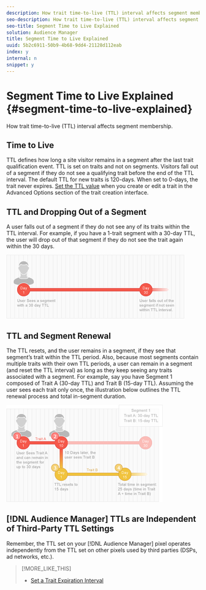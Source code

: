 ```yaml
---
description: How trait time-to-live (TTL) interval affects segment membership.
seo-description: How trait time-to-live (TTL) interval affects segment membership.
seo-title: Segment Time to Live Explained
solution: Audience Manager
title: Segment Time to Live Explained
uuid: 5b2c6911-50b9-4b68-9dd4-21128d112eab
index: y
internal: n
snippet: y
---
```


# Segment Time to Live Explained {#segment-time-to-live-explained}

How trait time-to-live (TTL) interval affects segment membership.

<!-- 

segment-ttl-explained.xml

 -->

## Time to Live

TTL defines how long a site visitor remains in a segment after the last trait qualification event. TTL is set on traits and not on segments. Visitors fall out of a segment if they do not see a qualifying trait before the end of the TTL interval. The default TTL for new traits is 120-days. When set to 0-days, the trait never expires. [Set the TTL value](../../c-features/traits/create-onboarded-rule-based-traits.md#task_F17639E26C2744A0942461FCCD4D4DC7) when you create or edit a trait in the Advanced Options section of the trait creation interface.

## TTL and Dropping Out of a Segment

A user falls out of a segment if they do not see any of its traits within the TTL interval. For example, if you have a 1-trait segment with a 30-day TTL, the user will drop out of that segment if they do not see the trait again within the 30 days.

![](assets/ttl_1.png)

## TTL and Segment Renewal

The TTL resets, and the user remains in a segment, if they see that segment’s trait within the TTL period. Also, because most segments contain multiple traits with their own TTL periods, a user can remain in a segment (and reset the TTL interval) as long as they keep seeing any traits associated with a segment. For example, say you have Segment 1 composed of Trait A (30-day TTL) and Trait B (15-day TTL). Assuming the user sees each trait only once, the illustration below outlines the TTL renewal process and total in-segment duration.

![](assets/ttl_2.png)

## [!DNL Audience Manager] TTLs are Independent of Third-Party TTL Settings

Remember, the TTL set on your [!DNL Audience Manager] pixel operates independently from the TTL set on other pixels used by third parties (DSPs, ad networks, etc.).

>[!MORE_LIKE_THIS]
>
>* [Set a Trait Expiration Interval](../../c-features/traits/create-onboarded-rule-based-traits.md#task_F17639E26C2744A0942461FCCD4D4DC7)
